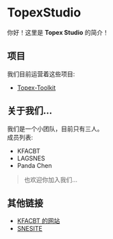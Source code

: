 # TopexStudio

你好！这里是 **Topex Studio** 的简介！

## 项目

我们目前运营着这些项目:

 - [Topex-Toolkit](https://github.com/TopexStudio/Topex-Toolkit)

## 关于我们...

我们是一个小团队，目前只有三人。  
成员列表:
 - KFACBT
 - LAGSNES
 - Panda Chen

> 也欢迎你加入我们...

## 其他链接

 - [KFACBT 的网站](https://gytxtx.github.io/)
 - [SNESITE](https://snesite.xyz)
